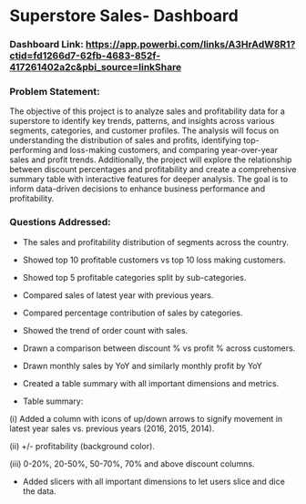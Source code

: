 # Superstore Sales- Dashboard

### Dashboard Link: https://app.powerbi.com/links/A3HrAdW8R1?ctid=fd1266d7-62fb-4683-852f-417261402a2c&pbi_source=linkShare

### Problem Statement:

The objective of this project is to analyze sales and profitability data for a superstore to identify key trends, patterns, and insights across various segments, categories, and customer profiles. The analysis will focus on understanding the distribution of sales and profits, identifying top-performing and loss-making customers, and comparing year-over-year sales and profit trends. Additionally, the project will explore the relationship between discount percentages and profitability and create a comprehensive summary table with interactive features for deeper analysis. The goal is to inform data-driven decisions to enhance business performance and profitability.


### Questions Addressed:

- The sales and profitability distribution of segments across the country.

- Showed top 10 profitable customers vs top 10 loss making customers.

- Showed top 5 profitable categories split by sub-categories.

- Compared sales of latest year with previous years.

- Compared percentage contribution of sales by categories.

- Showed the trend of order count with sales.

- Drawn a comparison between discount % vs profit % across customers.

- Drawn monthly sales by YoY and similarly monthly profit by YoY

- Created a table summary with all important dimensions and metrics.

- Table summary:

(i) Added a column with icons of up/down arrows to signify movement in latest year sales vs. previous years (2016, 2015, 2014).

(ii) +/- profitability (background color).

(iii) 0-20%, 20-50%, 50-70%, 70% and above discount columns.

- Added slicers with all important dimensions to let users slice and dice the data.

